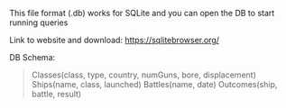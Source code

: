 This file format (.db) works for SQLite and you can open the DB to start running queries 

Link to website and download: https://sqlitebrowser.org/


DB Schema:

>Classes(class, type, country, 
>numGuns, bore, displacement)  
>Ships(name, class, launched) 
>Battles(name, date) 
>Outcomes(ship, battle, result)
